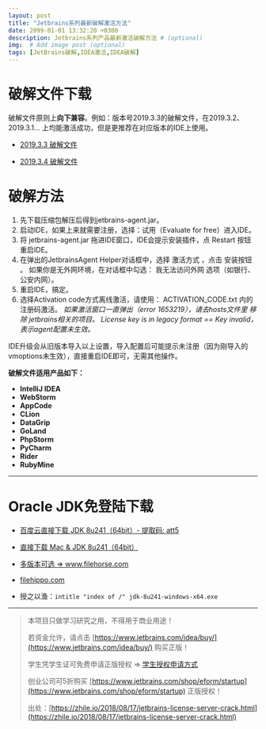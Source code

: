 ```yaml
---
layout: post
title: "Jetbrains系列最新破解激活方法"
date: 2099-01-01 13:32:20 +0300
description: Jetbrains系列产品最新激活破解方法 # (optional)
img:  # Add image post (optional)
tags: [JetBrains破解,IDEA激活,IDEA破解] 
---
```


# 破解文件下载

破解文件原则上**向下兼容**。例如：版本号2019.3.3的破解文件，在2019.3.2、2019.3.1... 上均能激活成功，但是更推荐在对应版本的IDE上使用。

- <a href="https://github.com/Zephyr006/zephyr006.github.io/tree/master/_attachments/jetbrains/2019-3-3.zip" target="_blank" title="点击下载">2019.3.3 破解文件</a>

- <a href="https://github.com/Zephyr006/zephyr006.github.io/tree/master/_attachments/jetbrains/2019-3-4.zip" target="_blank" title="点击下载">2019.3.4 破解文件</a>


# 破解方法

1. 先下载压缩包解压后得到jetbrains-agent.jar。
2. 启动IDE，如果上来就需要注册，选择：试⽤（Evaluate for free）进⼊IDE。
3. 将 jetbrains-agent.jar 拖进IDE窗⼝，IDE会提示安装插件，点 Restart 按钮重启IDE。
4. 在弹出的JetbrainsAgent Helper对话框中，选择 激活⽅式 ，点击 安装按钮 。
    如果你是⽆外⽹环境，在对话框中勾选： 我⽆法访问外⽹ 选项（如银⾏、公安内⽹）。
5. 重启IDE，搞定。
6. 选择Activation code⽅式离线激活，请使⽤： ACTIVATION_CODE.txt 内的注册码激活。
    *如果激活窗⼝⼀直弹出（error 1653219），请去hosts⽂件⾥ 移除 jetbrains相关的项⽬。*
    *License key is in legacy format == Key invalid，表示agent配置未⽣效。*

IDE升级会从旧版本导⼊以上设置，导⼊配置后可能提示未注册（因为刚导⼊的vmoptions未⽣效），直接重启IDE即可，⽆需其他操作。


**破解文件适用产品如下：**

- **IntelliJ IDEA** 
- **WebStorm** 
- **AppCode** 
- **CLion** 
- **DataGrip** 
- **GoLand** 
- **PhpStorm** 
- **PyCharm** 
- **Rider** 
- **RubyMine** 

---

# Oracle JDK免登陆下载

- <a href="https://pan.baidu.com/s/1Nq-lSC06s3YoFHEyX34aag" target="_blank">百度云直接下载 JDK 8u241（64bit）- 提取码: att5</a>

- <a href="https://mac.filehorse.com/download-java-development-kit/13749/" target="_blank">直接下载 Mac & JDK 8u241（64bit）</a>

- <a href="https://www.filehorse.com/search?q=java%20jdk" target="_blank">多版本可选 => www.filehorse.com</a>

- <a href="https://filehippo.com/download_java_development_kit_64/8-update-162/" target="_blank">filehippo.com</a>

- 授之以渔：`intitle "index of /" jdk-8u241-windows-x64.exe`



---
>
> 本项⽬只做学习研究之⽤，不得⽤于商业⽤途！
>
> 若资⾦允许，请点击 [https://www.jetbrains.com/idea/buy/](https://www.jetbrains.com/idea/buy/) 购买正版！
>
> 学⽣凭学⽣证可免费申请正版授权 => [学⽣授权申请⽅式](https://sales.jetbrains.com/hc/zh-cn/articles/207154369-学⽣授权申请⽅式)
>
> 创业公司可5折购买 [https://www.jetbrains.com/shop/eform/startup](https://www.jetbrains.com/shop/eform/startup) 正版授权！
>
> 出处：[https://zhile.io/2018/08/17/jetbrains-license-server-crack.html](https://zhile.io/2018/08/17/jetbrains-license-server-crack.html)
